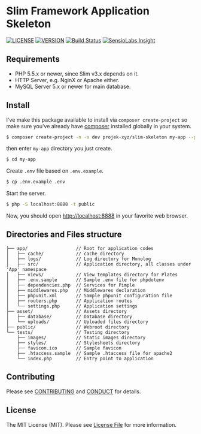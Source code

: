 # Slim Framework Application Skeleton

[![LICENSE](https://img.shields.io/packagist/l/projek-xyz/slim-skeleton.svg?style=flat-square)](LICENSE.md)
[![VERSION](https://img.shields.io/packagist/v/projek-xyz/slim-skeleton.svg?style=flat-square)](https://github.com/projek-xyz/slim-skeleton/releases)
[![Build Status](https://img.shields.io/travis/projek-xyz/slim-skeleton/master.svg?style=flat-square)](https://travis-ci.org/projek-xyz/slim-skeleton)
[![SensioLabs Insight](https://img.shields.io/sensiolabs/i/59c39221-cc85-467f-9e00-c7e0dcbdc9ee.svg?style=flat-square)](https://insight.sensiolabs.com/projects/59c39221-cc85-467f-9e00-c7e0dcbdc9ee)

## Requirements

- PHP 5.5.x or newer, since Slim v3.x depends on it.
- HTTP Server, e.g. NginX or Apache either.
- MySQL Server 5.x or newer for main database.

## Install

I've make this package available to install via `composer create-project` so make sure you've already have [composer](https://getcomposer.org/download/) installed globally in your system.

```bash
$ composer create-project -n -s dev projek-xyz/slim-skeleton my-app --prefer-dist
```

then enter `my-app` directory you just create.

```bash
$ cd my-app
```

Create `.env` file based on `.env.example`.

```bash
$ cp .env.example .env
```

Start the server.

```bash
$ php -S localhost:8888 -t public
```

Now, you should open [http://localhost:8888](http://localhost:8888) in your favorite web browser.

## Directories and Files structure

```
├── app/                  // Root for application codes
│   ├── cache/            // cache directory
│   ├── logs/             // Log directory for Monolog
│   ├── src/              // Application directory, all classes under 'App' namespace
│   ├── views/            // View templates directory for Plates
│   ├── .env.sample       // Sample .env file for phpdotenv
│   ├── dependencies.php  // Services for Pimple
│   ├── middlewares.php   // Middlewares declaration
│   ├── phpunit.xml       // Sample phpunit configuration file
│   ├── routers.php       // Application routes
│   └── settings.php      // Application settings
├── asset/                // Assets directory
│   ├── database/         // Database directory
│   └── uploads/          // Uploaded files directory
├── public/               // Webroot directory
└── tests/                // Testing directory
    ├── images/           // Static images directory
    ├── styles/           // Stylesheets directory
    ├── favicon.ico       // Sample favicon
    ├── .htaccess.sample  // Sample .htaccess file for apache2
    └── index.php         // Entry point to application
```

## Contributing

Please see [CONTRIBUTING](CONTRIBUTING.md) and [CONDUCT](CONDUCT.md) for details.

## License

The MIT License (MIT). Please see [License File](LICENSE.md) for more information.
